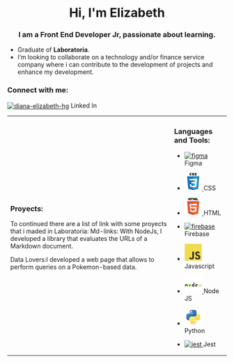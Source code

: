 <h1 align="center">Hi, I'm Elizabeth </h1>
<h3 align="center">I am a Front End Developer Jr, passionate about learning. </h3>

- Graduate of **Laboratoria**.
- I’m looking to collaborate on a technology and/or finance service company where i can contribute to the development of projects and enhance my development.

<h3 align="left">Connect with me:</h3>
<p align="left"> <a href="https://linkedin.com/in/diana-elizabeth-hg" target="blank"><img align="center" src="https://raw.githubusercontent.com/rahuldkjain/github-profile-readme-generator/master/src/images/icons/Social/linked-in-alt.svg" alt="diana-elizabeth-hg" height="30" width="40" /></a> Linked In
</p>
<table>
<tr>
  <td> <h3 align="left">Proyects:</h3>
   <p> To continued there are a list of link with some proyects that i maded in Laboratoria: 
Md-links: With NodeJs, I developed a library that evaluates the URLs of a Markdown document.
</p>
    <p>Data Lovers:I developed a web page that allows to perform queries on a Pokemon-based data. </p>
  </td>
  <td>
  <h3 align="left">Languages and Tools:</h3>
  <ul>
      <li> <a href="https://www.figma.com/" target="_blank" rel="noreferrer"> <img src="https://www.vectorlogo.zone/logos/figma/figma-icon.svg" alt="figma" width="40" height="40"/> </a> Figma </p> </li>
      <li> <p align="left"> <a href="https://www.w3schools.com/css/" target="_blank" rel="noreferrer"> <img src="https://raw.githubusercontent.com/devicons/devicon/master/icons/css3/css3-original-wordmark.svg" alt="css3" width="40" height="40"/> </a>  CSS </li> 
      <li> <p align="left"> <a href="https://www.w3.org/html/" target="_blank" rel="noreferrer"> <img src="https://raw.githubusercontent.com/devicons/devicon/master/icons/html5/html5-original-wordmark.svg" alt="html5" width="40" height="40"/> </a> HTML  </p> </li> 
      <li> <p align="left"> <a href="https://firebase.google.com/" target="_blank" rel="noreferrer"> <img src="https://www.vectorlogo.zone/logos/firebase/firebase-icon.svg" alt="firebase" width="40" height="40"/> </a> Firebase  </p></li>
      <li> <p align="left"> <a href="https://developer.mozilla.org/en-US/docs/Web/JavaScript" target="_blank" rel="noreferrer"> <img src="https://raw.githubusercontent.com/devicons/devicon/master/icons/javascript/javascript-original.svg" alt="javascript" width="40" height="40"/> </a> Javascript  </p></li>
       <li> <p align="left"> <a href="https://nodejs.org" target="_blank" rel="noreferrer"> <img src="https://raw.githubusercontent.com/devicons/devicon/master/icons/nodejs/nodejs-original-wordmark.svg" alt="nodejs" width="40" height="40"/> </a> Node JS </p> </li>
      <li><p align="left"><a href="https://www.python.org" target="_blank" rel="noreferrer"> <img src="https://raw.githubusercontent.com/devicons/devicon/master/icons/python/python-original.svg" alt="python" width="40" height="40"/> </a> Python </p></li>
<li> <p align="left"> <a href="https://jestjs.io" target="_blank" rel="noreferrer"> <img src="https://www.vectorlogo.zone/logos/jestjsio/jestjsio-icon.svg" alt="jest" width="40" height="40"/> </a> Jest  </p> </li> 
 </td>
 </tr>
</table>
